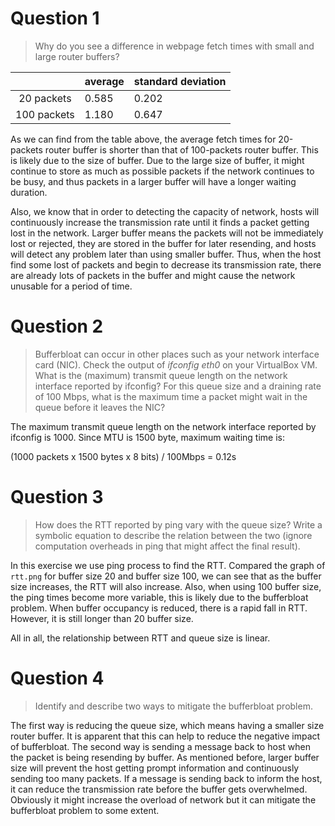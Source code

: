 # Question 1

> Why do you see a difference in webpage fetch times with small and large router buffers?

|             | average | standard deviation |
|:-----------:| ------- | ------------------ |
| 20 packets  | 0.585   | 0.202              |
| 100 packets | 1.180   | 0.647              |

As we can find from the table above, the average fetch times for 20-packets router buffer is shorter than that of 100-packets router buffer. This is likely due to the size of buffer. Due to the large size of buffer, it might continue to store as much as possible packets if the network continues to be busy, and thus packets in a larger buffer will have a longer waiting duration. 

Also, we know that in order to detecting the capacity of network, hosts will continuously increase the transmission rate until it finds a packet getting lost in the network. Larger buffer means the packets will not be immediately lost or rejected, they are stored in the buffer for later resending, and hosts will detect any problem later than using smaller buffer.  Thus, when the host find some lost of packets and begin to decrease its transmission rate, there are already lots of packets in the buffer and might cause the network unusable for a period of time.

# Question 2

> Bufferbloat can occur in other places such as your network interface card (NIC). Check the output of *ifconfig eth0* on your VirtualBox VM. What is the (maximum) transmit queue length on the network interface reported by ifconfig? For this queue size and a draining rate of 100 Mbps, what is the maximum time a packet might wait in the queue before it leaves the NIC?

The maximum transmit queue length on the network interface reported by ifconfig is 1000. Since MTU is 1500 byte, maximum waiting time is:

(1000 packets x 1500 bytes x 8 bits) / 100Mbps = 0.12s

# Question 3

> How does the RTT reported by ping vary with the queue size? Write a symbolic equation to describe the relation between the two (ignore computation overheads in ping that might affect the final result).

In this exercise we use ping process to find the RTT. Compared the graph of `rtt.png` for buffer size 20 and buffer size 100, we can see that as the buffer size increases, the RTT will also increase. Also, when using 100 buffer size, the ping times become more variable, this is likely due to the bufferbloat problem. When buffer occupancy is reduced, there is a rapid fall in RTT. However, it is still longer than 20 buffer size.

All in all, the relationship between RTT and queue size is linear.

# Question 4

> Identify and describe two ways to mitigate the bufferbloat problem.

The first way is reducing the queue size, which means having a smaller size router buffer. It is apparent that this can help to reduce the negative impact of bufferbloat. The second way is sending a message back to host when the packet is being resending by buffer. As mentioned before, larger buffer size will prevent the host getting prompt information and continuously sending too many packets. If a message is sending back to inform the host, it can reduce the transmission rate before the buffer gets overwhelmed. Obviously it might increase the overload of network but it can mitigate the bufferbloat problem to some extent.
